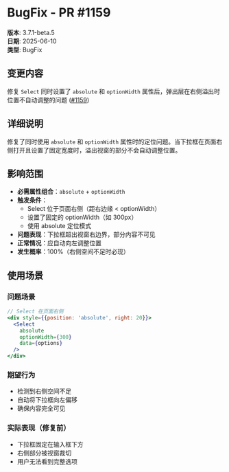 # BugFix - PR #1159

**版本**: 3.7.1-beta.5  
**日期**: 2025-06-10  
**类型**: BugFix  

## 变更内容

修复 `Select` 同时设置了 `absolute` 和 `optionWidth` 属性后，弹出层在右侧溢出时位置不自动调整的问题 ([#1159](https://github.com/sheinsight/shineout-next/pull/1159))

## 详细说明

修复了同时使用 `absolute` 和 `optionWidth` 属性时的定位问题。当下拉框在页面右侧打开且设置了固定宽度时，溢出视窗的部分不会自动调整位置。

## 影响范围

- **必需属性组合**：`absolute` + `optionWidth`
- **触发条件**：
  - Select 位于页面右侧（距右边缘 < optionWidth）
  - 设置了固定的 optionWidth（如 300px）
  - 使用 absolute 定位模式
- **问题表现**：下拉框超出视窗右边界，部分内容不可见
- **正常情况**：应自动向左调整位置
- **发生概率**：100%（右侧空间不足时必现）
## 使用场景

### 问题场景
```jsx
// Select 在页面右侧
<div style={{position: 'absolute', right: 20}}>
  <Select
    absolute
    optionWidth={300}
    data={options}
  />
</div>
```

### 期望行为
- 检测到右侧空间不足
- 自动将下拉框向左偏移
- 确保内容完全可见

### 实际表现（修复前）
- 下拉框固定在输入框下方
- 右侧部分被视窗裁切
- 用户无法看到完整选项